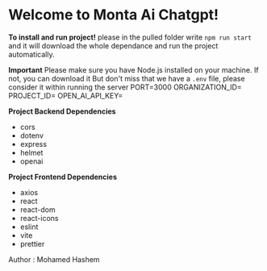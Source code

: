 # Welcome to Monta Ai Chatgpt!

**To install and run project!**
please in the pulled folder write `npm run start` and it will download the whole dependance and run the project automatically.

**Important**
Please make sure you have Node.js installed on your machine. If not, you can download it
But don't miss that we have a `.env` file, please consider it within running the server
PORT=3000
ORGANIZATION_ID=
PROJECT_ID=
OPEN_AI_API_KEY=

**Project Backend Dependencies**

- cors
- dotenv
- express
- helmet
- openai

**Project Frontend Dependencies**

- axios
- react
- react-dom
- react-icons
- eslint
- vite
- prettier

Author : Mohamed Hashem

